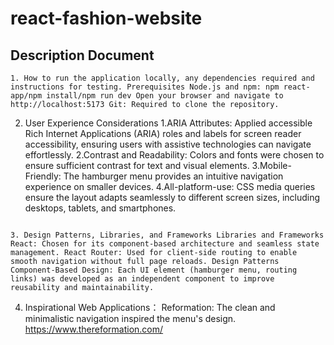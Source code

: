 # react-fashion-website

## Description Document

```
1. How to run the application locally, any dependencies required and instructions for testing. Prerequisites Node.js and npm: npm react-app/npm install/npm run dev Open your browser and navigate to http://localhost:5173 Git: Required to clone the repository.

```

2. User Experience Considerations 1.ARIA Attributes: Applied accessible Rich Internet Applications (ARIA) roles and labels for screen reader accessibility, ensuring users with assistive technologies can navigate effortlessly. 2.Contrast and Readability: Colors and fonts were chosen to ensure sufficient contrast for text and visual elements. 3.Mobile-Friendly: The hamburger menu provides an intuitive navigation experience on smaller devices. 4.All-platform-use: CSS media queries ensure the layout adapts seamlessly to different screen sizes, including desktops, tablets, and smartphones.

```

3. Design Patterns, Libraries, and Frameworks Libraries and Frameworks React: Chosen for its component-based architecture and seamless state management. React Router: Used for client-side routing to enable smooth navigation without full page reloads. Design Patterns Component-Based Design: Each UI element (hamburger menu, routing links) was developed as an independent component to improve reusability and maintainability.

```

4. Inspirational Web Applications： Reformation: The clean and minimalistic navigation inspired the menu's design. https://www.thereformation.com/

```

```
